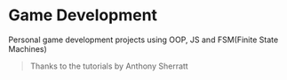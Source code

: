 # Game Development

Personal game development projects using OOP, JS and FSM(Finite State Machines)

>Thanks to the tutorials by Anthony Sherratt

